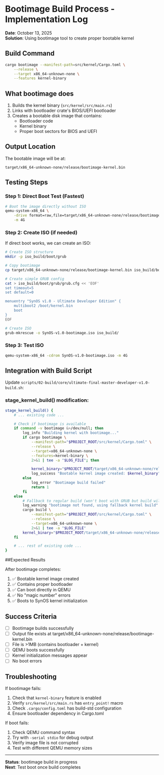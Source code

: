# Bootimage Build Process - Implementation Log

**Date**: October 13, 2025  
**Solution**: Using bootimage tool to create proper bootable kernel

## Build Command

```bash
cargo bootimage --manifest-path=src/kernel/Cargo.toml \
    --release \
    --target x86_64-unknown-none \
    --features kernel-binary
```

## What bootimage does

1. Builds the kernel binary (`src/kernel/src/main.rs`)
2. Links with bootloader crate's BIOS/UEFI bootloader
3. Creates a bootable disk image that contains:
    - Bootloader code
    - Kernel binary
    - Proper boot sectors for BIOS and UEFI

## Output Location

The bootable image will be at:

```
target/x86_64-unknown-none/release/bootimage-kernel.bin
```

## Testing Steps

### Step 1: Direct Boot Test (Fastest)

```bash
# Boot the image directly without ISO
qemu-system-x86_64 \
    -drive format=raw,file=target/x86_64-unknown-none/release/bootimage-kernel.bin \
    -m 4G
```

### Step 2: Create ISO (if needed)

If direct boot works, we can create an ISO:

```bash
# Create ISO structure
mkdir -p iso_build/boot/grub

# Copy bootimage
cp target/x86_64-unknown-none/release/bootimage-kernel.bin iso_build/boot/kernel.bin

# Create simple GRUB config
cat > iso_build/boot/grub/grub.cfg << 'EOF'
set timeout=5
set default=0

menuentry "SynOS v1.0 - Ultimate Developer Edition" {
    multiboot2 /boot/kernel.bin
    boot
}
EOF

# Create ISO
grub-mkrescue -o SynOS-v1.0-bootimage.iso iso_build/
```

### Step 3: Test ISO

```bash
qemu-system-x86_64 -cdrom SynOS-v1.0-bootimage.iso -m 4G
```

## Integration with Build Script

Update `scripts/02-build/core/ultimate-final-master-developer-v1.0-build.sh`:

### stage_kernel_build() modification:

```bash
stage_kernel_build() {
    # ... existing code ...

    # Check if bootimage is available
    if command -v bootimage &>/dev/null; then
        log_info "Building kernel with bootimage..."
        if cargo bootimage \
            --manifest-path="$PROJECT_ROOT/src/kernel/Cargo.toml" \
            --release \
            --target=x86_64-unknown-none \
            --features=kernel-binary \
            2>&1 | tee -a "$LOG_FILE"; then

            kernel_binary="$PROJECT_ROOT/target/x86_64-unknown-none/release/bootimage-kernel.bin"
            log_success "Bootable kernel image created: $kernel_binary"
        else
            log_error "Bootimage build failed"
            return 1
        fi
    else
        # Fallback to regular build (won't boot with GRUB but build will complete)
        log_warning "bootimage not found, using fallback kernel build"
        cargo build \
            --manifest-path="$PROJECT_ROOT/src/kernel/Cargo.toml" \
            --release \
            --target=x86_64-unknown-none \
            2>&1 | tee -a "$LOG_FILE"
        kernel_binary="$PROJECT_ROOT/target/x86_64-unknown-none/release/kernel"
    fi

    # ... rest of existing code ...
}
```

##Expected Results

After bootimage completes:

1. ✅ Bootable kernel image created
2. ✅ Contains proper bootloader
3. ✅ Can boot directly in QEMU
4. ✅ No "magic number" errors
5. ✅ Boots to SynOS kernel initialization

## Success Criteria

-   [ ] Bootimage builds successfully
-   [ ] Output file exists at target/x86_64-unknown-none/release/bootimage-kernel.bin
-   [ ] File is >1MB (contains bootloader + kernel)
-   [ ] QEMU boots successfully
-   [ ] Kernel initialization messages appear
-   [ ] No boot errors

## Troubleshooting

If bootimage fails:

1. Check that `kernel-binary` feature is enabled
2. Verify `src/kernel/src/main.rs` has `entry_point!` macro
3. Check `.cargo/config.toml` has build-std configuration
4. Ensure bootloader dependency in Cargo.toml

If boot fails:

1. Check QEMU command syntax
2. Try with `-serial stdio` for debug output
3. Verify image file is not corrupted
4. Test with different QEMU memory sizes

---

**Status**: bootimage build in progress  
**Next**: Test boot once build completes
